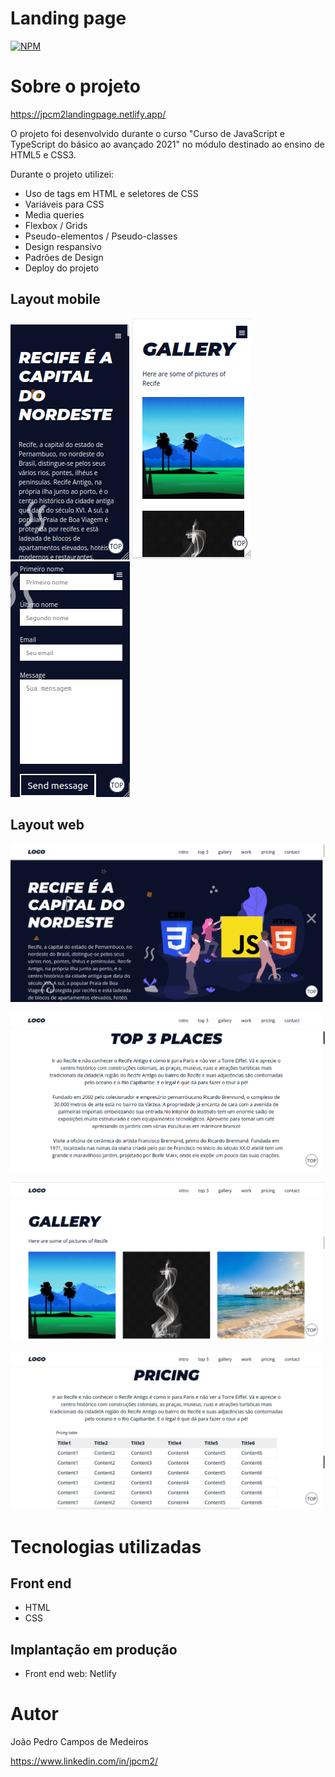 # Landing page
[![NPM](https://img.shields.io/npm/l/react)](https://github.com/jpcm2/Landing-page/blob/master/LICENSE) 

# Sobre o projeto

https://jpcm2landingpage.netlify.app/

O projeto foi desenvolvido durante o curso "Curso de JavaScript e TypeScript do básico ao avançado 2021" 
no módulo destinado ao ensino de HTML5 e CSS3.

Durante o projeto utilizei:
- Uso de tags em HTML e seletores de CSS
- Variáveis para CSS
- Media queries
- Flexbox / Grids
- Pseudo-elementos / Pseudo-classes
- Design respansivo
- Padrões de Design
- Deploy do projeto

## Layout mobile
![Mobile 1](https://github.com/jpcm2/Landing-page/blob/master/assets/img/mobile1.png)
![Mobile 2](https://github.com/jpcm2/Landing-page/blob/master/assets/img/mobile2.png)
![Mobile 3](https://github.com/jpcm2/Landing-page/blob/master/assets/img/mobile3.png)

## Layout web
![Web 1](https://github.com/jpcm2/Landing-page/blob/master/assets/img/desktop1.png)

![Web 2](https://github.com/jpcm2/Landing-page/blob/master/assets/img/desktop2.png)

![Web 3](https://github.com/jpcm2/Landing-page/blob/master/assets/img/desktop3.png)

![Web 4](https://github.com/jpcm2/Landing-page/blob/master/assets/img/desktop4.png)


# Tecnologias utilizadas
## Front end
- HTML 
- CSS 

## Implantação em produção
- Front end web: Netlify

# Autor
João Pedro Campos de Medeiros

https://www.linkedin.com/in/jpcm2/

